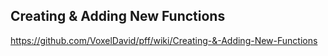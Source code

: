 ## Creating & Adding New Functions
https://github.com/VoxelDavid/pff/wiki/Creating-&-Adding-New-Functions